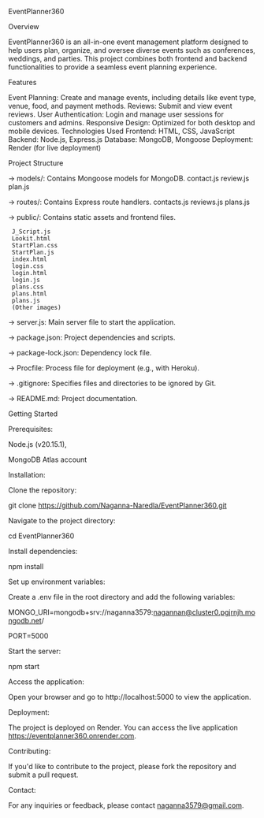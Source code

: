 EventPlanner360


Overview

EventPlanner360 is an all-in-one event management platform designed to help users plan, organize, and oversee diverse events such as conferences, weddings, and parties. This project combines both frontend and backend functionalities to provide a seamless event planning experience.

Features

Event Planning: Create and manage events, including details like event type, venue, food, and payment methods.
Reviews: Submit and view event reviews.
User Authentication: Login and manage user sessions for customers and admins.
Responsive Design: Optimized for both desktop and mobile devices.
Technologies Used
Frontend: HTML, CSS, JavaScript
Backend: Node.js, Express.js
Database: MongoDB, Mongoose
Deployment: Render (for live deployment)

Project Structure

 -> models/: Contains Mongoose models for MongoDB.
     contact.js
     review.js
     plan.js
     
 -> routes/: Contains Express route handlers.
     contacts.js
     reviews.js
     plans.js

 -> public/: Contains static assets and frontend files.

     J_Script.js
     Lookit.html
     StartPlan.css
     StartPlan.js
     index.html
     login.css
     login.html
     login.js
     plans.css
     plans.html
     plans.js
     (Other images)

 -> server.js: Main server file to start the application.

 -> package.json: Project dependencies and scripts.

 -> package-lock.json: Dependency lock file.

 -> Procfile: Process file for deployment (e.g., with Heroku).

 -> .gitignore: Specifies files and directories to be ignored by Git.

 -> README.md: Project documentation.

Getting Started

Prerequisites:

Node.js (v20.15.1),

MongoDB Atlas account


Installation:

Clone the repository:

git clone https://github.com/Naganna-Naredla/EventPlanner360.git


Navigate to the project directory:

cd EventPlanner360


Install dependencies:

npm install


Set up environment variables:

Create a .env file in the root directory and add the following variables:

MONGO_URI=mongodb+srv://naganna3579:nagannan@cluster0.pgjrnjh.mongodb.net/

PORT=5000


Start the server:

npm start


Access the application:

Open your browser and go to http://localhost:5000 to view the application.

Deployment:

The project is deployed on Render. You can access the live application https://eventplanner360.onrender.com.

Contributing:

If you'd like to contribute to the project, please fork the repository and submit a pull request.


Contact:

For any inquiries or feedback, please contact naganna3579@gmail.com.